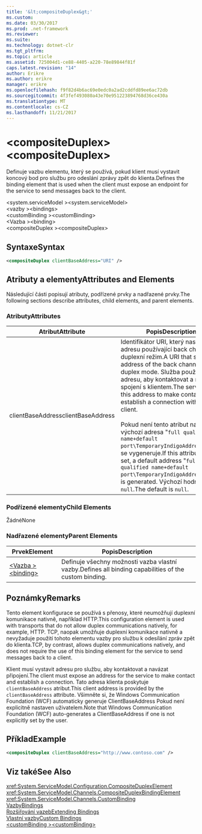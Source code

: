 ```yaml
---
title: '&lt;compositeDuplex&gt;'
ms.custom: 
ms.date: 03/30/2017
ms.prod: .net-framework
ms.reviewer: 
ms.suite: 
ms.technology: dotnet-clr
ms.tgt_pltfrm: 
ms.topic: article
ms.assetid: 725004d1-ce88-4405-a220-78e89844f81f
caps.latest.revision: "14"
author: Erikre
ms.author: erikre
manager: erikre
ms.openlocfilehash: f9f82d4b6ac69e0edc0a2ad2cddfd89ee6ac72db
ms.sourcegitcommit: 4f3fef493080a43e70e951223894768d36ce430a
ms.translationtype: MT
ms.contentlocale: cs-CZ
ms.lasthandoff: 11/21/2017
---
```

# <a name="ltcompositeduplexgt"></a><span data-ttu-id="cabdc-102">&lt;compositeDuplex&gt;</span><span class="sxs-lookup"><span data-stu-id="cabdc-102">&lt;compositeDuplex&gt;</span></span>
<span data-ttu-id="cabdc-103">Definuje vazbu elementu, který se používá, pokud klient musí vystavit koncový bod pro službu pro odeslání zprávy zpět do klienta.</span><span class="sxs-lookup"><span data-stu-id="cabdc-103">Defines the binding element that is used when the client must expose an endpoint for the service to send messages back to the client.</span></span>  
  
 <span data-ttu-id="cabdc-104">\<system.serviceModel ></span><span class="sxs-lookup"><span data-stu-id="cabdc-104">\<system.serviceModel></span></span>  
<span data-ttu-id="cabdc-105">\<vazby ></span><span class="sxs-lookup"><span data-stu-id="cabdc-105">\<bindings></span></span>  
<span data-ttu-id="cabdc-106">\<customBinding ></span><span class="sxs-lookup"><span data-stu-id="cabdc-106">\<customBinding></span></span>  
<span data-ttu-id="cabdc-107">\<Vazba ></span><span class="sxs-lookup"><span data-stu-id="cabdc-107">\<binding></span></span>  
<span data-ttu-id="cabdc-108">\<compositeDuplex ></span><span class="sxs-lookup"><span data-stu-id="cabdc-108">\<compositeDuplex></span></span>  
  
## <a name="syntax"></a><span data-ttu-id="cabdc-109">Syntaxe</span><span class="sxs-lookup"><span data-stu-id="cabdc-109">Syntax</span></span>  
  
```xml  
<compositeDuplex clientBaseAddress="URI" />  
```  
  
## <a name="attributes-and-elements"></a><span data-ttu-id="cabdc-110">Atributy a elementy</span><span class="sxs-lookup"><span data-stu-id="cabdc-110">Attributes and Elements</span></span>  
 <span data-ttu-id="cabdc-111">Následující části popisují atributy, podřízené prvky a nadřazené prvky.</span><span class="sxs-lookup"><span data-stu-id="cabdc-111">The following sections describe attributes, child elements, and parent elements.</span></span>  
  
### <a name="attributes"></a><span data-ttu-id="cabdc-112">Atributy</span><span class="sxs-lookup"><span data-stu-id="cabdc-112">Attributes</span></span>  
  
|<span data-ttu-id="cabdc-113">Atribut</span><span class="sxs-lookup"><span data-stu-id="cabdc-113">Attribute</span></span>|<span data-ttu-id="cabdc-114">Popis</span><span class="sxs-lookup"><span data-stu-id="cabdc-114">Description</span></span>|  
|---------------|-----------------|  
|<span data-ttu-id="cabdc-115">clientBaseAddress</span><span class="sxs-lookup"><span data-stu-id="cabdc-115">clientBaseAddress</span></span>|<span data-ttu-id="cabdc-116">Identifikátor URI, který nastaví adresu používající back channel v duplexní režim.</span><span class="sxs-lookup"><span data-stu-id="cabdc-116">A URI that sets the address of the back channel in duplex mode.</span></span> <span data-ttu-id="cabdc-117">Služba používá tuto adresu, aby kontaktovat a navázat spojení s klientem.</span><span class="sxs-lookup"><span data-stu-id="cabdc-117">The service uses this address to make contact and establish a connection with the client.</span></span><br /><br /> <span data-ttu-id="cabdc-118">Pokud není tento atribut nastavit, výchozí adresa "`full qualified name+default port\TemporaryIndigoAddress\guid`" se vygeneruje.</span><span class="sxs-lookup"><span data-stu-id="cabdc-118">If this attribute is not set, a default address "`full qualified name+default port\TemporaryIndigoAddress\guid`" is generated.</span></span> <span data-ttu-id="cabdc-119">Výchozí hodnota je `null`.</span><span class="sxs-lookup"><span data-stu-id="cabdc-119">The default is `null`.</span></span>|  
  
### <a name="child-elements"></a><span data-ttu-id="cabdc-120">Podřízené elementy</span><span class="sxs-lookup"><span data-stu-id="cabdc-120">Child Elements</span></span>  
 <span data-ttu-id="cabdc-121">Žádné</span><span class="sxs-lookup"><span data-stu-id="cabdc-121">None</span></span>  
  
### <a name="parent-elements"></a><span data-ttu-id="cabdc-122">Nadřazené elementy</span><span class="sxs-lookup"><span data-stu-id="cabdc-122">Parent Elements</span></span>  
  
|<span data-ttu-id="cabdc-123">Prvek</span><span class="sxs-lookup"><span data-stu-id="cabdc-123">Element</span></span>|<span data-ttu-id="cabdc-124">Popis</span><span class="sxs-lookup"><span data-stu-id="cabdc-124">Description</span></span>|  
|-------------|-----------------|  
|[<span data-ttu-id="cabdc-125">\<Vazba ></span><span class="sxs-lookup"><span data-stu-id="cabdc-125">\<binding></span></span>](../../../../../docs/framework/misc/binding.md)|<span data-ttu-id="cabdc-126">Definuje všechny možnosti vazba vlastní vazby.</span><span class="sxs-lookup"><span data-stu-id="cabdc-126">Defines all binding capabilities of the custom binding.</span></span>|  
  
## <a name="remarks"></a><span data-ttu-id="cabdc-127">Poznámky</span><span class="sxs-lookup"><span data-stu-id="cabdc-127">Remarks</span></span>  
 <span data-ttu-id="cabdc-128">Tento element konfigurace se používá s přenosy, které neumožňují duplexní komunikace nativně, například HTTP.</span><span class="sxs-lookup"><span data-stu-id="cabdc-128">This configuration element is used with transports that do not allow duplex communications natively, for example, HTTP.</span></span> <span data-ttu-id="cabdc-129">TCP, naopak umožňuje duplexní komunikace nativně a nevyžaduje použití tohoto elementu vazby pro službu k odesílání zpráv zpět do klienta.</span><span class="sxs-lookup"><span data-stu-id="cabdc-129">TCP, by contrast, allows duplex communications natively, and does not require the use of this binding element for the service to send messages back to a client.</span></span>  
  
 <span data-ttu-id="cabdc-130">Klient musí vystavit adresu pro službu, aby kontaktovat a navázat připojení.</span><span class="sxs-lookup"><span data-stu-id="cabdc-130">The client must expose an address for the service to make contact and establish a connection.</span></span> <span data-ttu-id="cabdc-131">Tato adresa klienta poskytuje `clientBaseAddress` atribut.</span><span class="sxs-lookup"><span data-stu-id="cabdc-131">This client address is provided by the `clientBaseAddress` attribute.</span></span> <span data-ttu-id="cabdc-132">Všimněte si, že Windows Communication Foundation (WCF) automaticky generuje ClientBaseAddress Pokud není explicitně nastaven uživatelem.</span><span class="sxs-lookup"><span data-stu-id="cabdc-132">Note that Windows Communication Foundation (WCF) auto-generates a ClientBaseAddress if one is not explicitly set by the user.</span></span>  
  
## <a name="example"></a><span data-ttu-id="cabdc-133">Příklad</span><span class="sxs-lookup"><span data-stu-id="cabdc-133">Example</span></span>  
  
```xml  
<compositeDuplex clientBaseAddress="http://www.contoso.com" />  
```  
  
## <a name="see-also"></a><span data-ttu-id="cabdc-134">Viz také</span><span class="sxs-lookup"><span data-stu-id="cabdc-134">See Also</span></span>  
 <xref:System.ServiceModel.Configuration.CompositeDuplexElement>  
 <xref:System.ServiceModel.Channels.CompositeDuplexBindingElement>  
 <xref:System.ServiceModel.Channels.CustomBinding>  
 [<span data-ttu-id="cabdc-135">Vazby</span><span class="sxs-lookup"><span data-stu-id="cabdc-135">Bindings</span></span>](../../../../../docs/framework/wcf/bindings.md)  
 [<span data-ttu-id="cabdc-136">Rozšiřování vazeb</span><span class="sxs-lookup"><span data-stu-id="cabdc-136">Extending Bindings</span></span>](../../../../../docs/framework/wcf/extending/extending-bindings.md)  
 [<span data-ttu-id="cabdc-137">Vlastní vazby</span><span class="sxs-lookup"><span data-stu-id="cabdc-137">Custom Bindings</span></span>](../../../../../docs/framework/wcf/extending/custom-bindings.md)  
 [<span data-ttu-id="cabdc-138">\<customBinding ></span><span class="sxs-lookup"><span data-stu-id="cabdc-138">\<customBinding></span></span>](../../../../../docs/framework/configure-apps/file-schema/wcf/custombinding.md)
